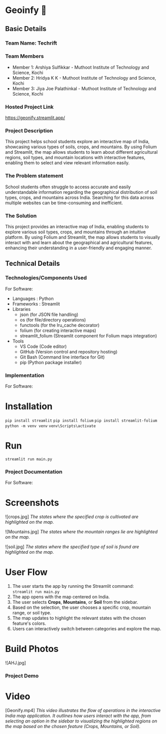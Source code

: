 # Geoinfy 🎯


## Basic Details
### Team Name: Techrift


### Team Members
- Member 1: Arshiya Sulfikkar - Muthoot Institute of Technology and Science, Kochi
- Member 2: Hridya K K - Muthoot Institute of Technology and Science, Kochi
- Member 3: Jiya Joe Palathinkal - Muthoot Institute of Technology and Science, Kochi

### Hosted Project Link
https://geonify.streamlit.app/

### Project Description
This project helps school students explore an interactive map of India, showcasing various types of soils, crops, and mountains. By using Folium and Streamlit, the map allows students to learn about different agricultural regions, soil types, and mountain locations with interactive features, enabling them to select and view relevant information easily.


### The Problem statement
School students often struggle to access accurate and easily understandable information regarding the geographical distribution of soil types, crops, and mountains across India. Searching for this data across multiple websites can be time-consuming and inefficient.

### The Solution
This project provides an interactive map of India, enabling students to explore various soil types, crops, and mountains through an intuitive platform. By using Folium and Streamlit, the map allows students to visually interact with and learn about the geographical and agricultural features, enhancing their understanding in a user-friendly and engaging manner.


## Technical Details
### Technologies/Components Used
For Software:
- Languages : Python
- Frameworks : Streamlit
- Libraries
  - json (for JSON file handling)
  - os (for file/directory operations)
  - functools (for the lru_cache decorator)
  - folium (for creating interactive maps)
  - streamlit_folium (Streamlit component for Folium maps integration)
- Tools
  - VS Code (Code editor)
  - GitHub (Version control and repository hosting)
  - Git Bash (Command line interface for Git)
  - pip (Python package installer)

### Implementation
For Software:
# Installation
`pip install streamlit`
`pip install folium`
`pip install streamlit-folium`
`python -m venv venv`
`venv\Scripts\activate`

# Run
`streamlit run main.py`

### Project Documentation
For Software:

# Screenshots
![crops.jpg] 
*The states where the specified crop is cultivated are highlighted on the map.*

![Mountains.jpg]
*The states where the mountain ranges lie are highlighted on the map.*

![soil.jpg]
*The states where the specified type of soil is found are highlighted on the map.*

# User Flow
   1. The user starts the app by running the Streamlit command:  
      `streamlit run main.py`
   2. The app opens with the map centered on India.
   3. The user selects **Crops**, **Mountains**, or **Soil** from the sidebar.
   4. Based on the selection, the user chooses a specific crop, mountain range, or soil type.
   5. The map updates to highlight the relevant states with the chosen feature's colors.
   6. Users can interactively switch between categories and explore the map.

# Build Photos
![AHJ.jpg]

### Project Demo
# Video
[Geonify.mp4]
*This video illustrates the flow of operations in the interactive India map application. It outlines how users interact with the app, from selecting an option in the sidebar to visualizing the highlighted regions on the map based on the chosen feature (Crops, Mountains, or Soil).*
